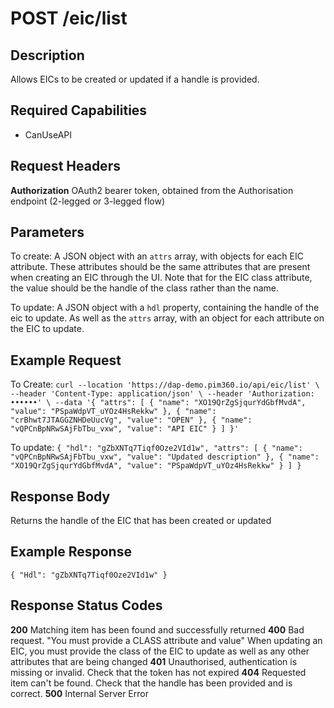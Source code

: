 # POST /eic/list

## Description
Allows EICs to be created or updated if a handle is provided.

## Required Capabilities
* CanUseAPI

## Request Headers

**Authorization** OAuth2 bearer token, obtained from the Authorisation endpoint (2-legged or 3-legged flow)

## Parameters
To create: A JSON object with an `attrs` array, with objects for each EIC attribute. These attributes should be the same attributes that are present when creating an EIC through the UI. Note that for the EIC class attribute, the value should be the handle of the class rather than the name.

To update: A JSON object with a `hdl` property, containing the handle of the eic to update. As well as the `attrs` array, with an object for each attribute on the EIC to update.

## Example Request
To Create:
`
curl --location 'https://dap-demo.pim360.io/api/eic/list' \
--header 'Content-Type: application/json' \
--header 'Authorization: ••••••' \
--data '{
  "attrs": [
    {
      "name": "XO19QrZgSjqurYdGbfMvdA",
      "value": "PSpaWdpVT_uYOz4HsRekkw"
    },
    {
      "name": "crBhwt7JTAGGZNHDeUucVg",
      "value": "OPEN"
    },
    {
      "name": "vQPCnBpNRwSAjFbTbu_vxw",
      "value": "API EIC"
    }
  ]
}'
`

To update:
`
{
  "hdl": "gZbXNTq7Tiqf0Oze2VId1w",
  "attrs": [
    {
      "name": "vQPCnBpNRwSAjFbTbu_vxw",
      "value": "Updated description"
    },
    {
      "name": "XO19QrZgSjqurYdGbfMvdA",
      "value": "PSpaWdpVT_uYOz4HsRekkw"
    }
  ]
}
`

## Response Body
Returns the handle of the EIC that has been created or updated

## Example Response
`
{
    "Hdl": "gZbXNTq7Tiqf0Oze2VId1w"
}
`

## Response Status Codes
**200** Matching item has been found and successfully returned
**400** Bad request.
    "You must provide a CLASS attribute and value" When updating an EIC, you must provide the class of the EIC to update as well as any other attributes that are being changed
**401** Unauthorised, authentication is missing or invalid. Check that the token has not expired
**404** Requested item can't be found. Check that the handle has been provided and is correct.
**500** Internal Server Error


